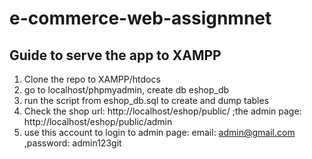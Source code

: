 # e-commerce-web-assignmnet
## Guide to serve the app to XAMPP
1. Clone the repo to XAMPP/htdocs
2. go to localhost/phpmyadmin, create db eshop_db
3. run the script from eshop_db.sql to create and dump tables
4. Check the shop url: http://localhost/eshop/public/ ;the admin page: http://localhost/eshop/public/admin
5. use this account to login to admin page: email: admin@gmail.com ,password: admin123git  
